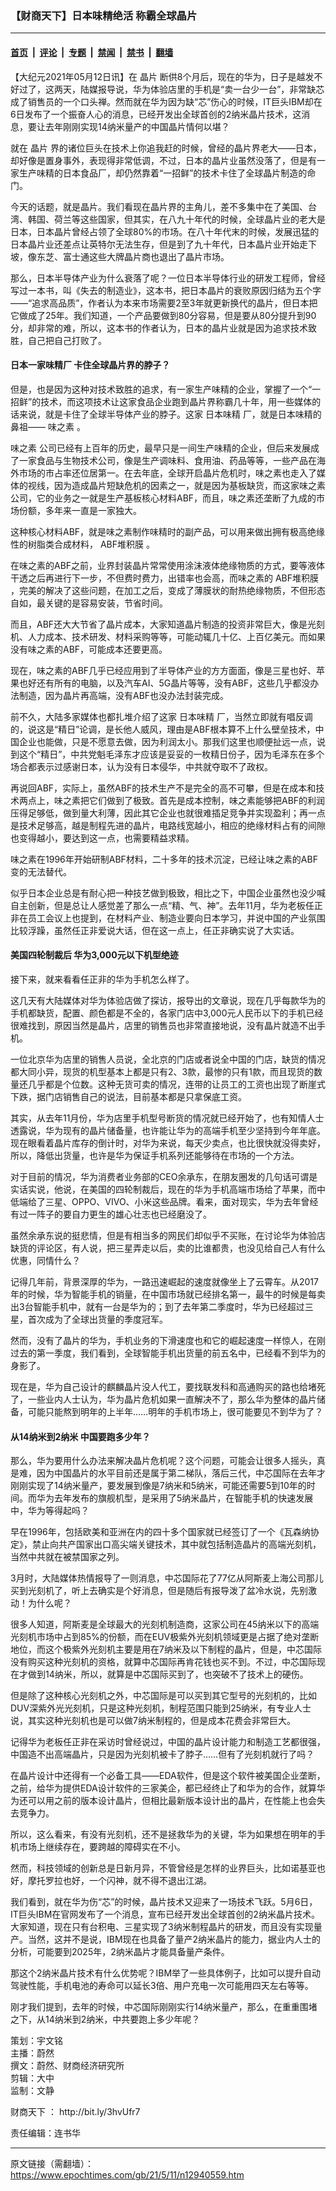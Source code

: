 ### 【财商天下】日本味精绝活 称霸全球晶片

---

#### [首页](../../../..?n12940559) &nbsp;|&nbsp; [评论](../../../../../epoch-comment?n12940559) &nbsp;|&nbsp; [专题](../../../../../epoch-special?n12940559) &nbsp;|&nbsp; [禁闻](../../../../../epoch-news?n12940559) &nbsp;|&nbsp; [禁书](../../../../../books?n12940559) &nbsp;|&nbsp; [翻墙](https://github.com/gfw-breaker/nogfw/blob/master/README.md?n12940559)


<div class="post_content" id="artbody" itemprop="articleBody">
 <!-- article content begin -->
 <p>
  【大纪元2021年05月12日讯】在
  <ok href="https://www.epochtimes.com/gb/tag/%E6%99%B6%E7%89%87.html">
   晶片
  </ok>
  断供8个月后，现在的华为，日子是越发不好过了，这两天，陆媒报导说，华为体验店里的手机是“卖一台少一台”，非常缺芯成了销售员的一个口头禅。然而就在华为因为缺“芯”伤心的时候，IT巨头IBM却在6日发布了一个振奋人心的消息，已经开发出全球首创的2纳米晶片技术，这消息，要让去年刚刚实现14纳米量产的中国晶片情何以堪？
 </p>
 <p>
  就在
  <ok href="https://www.epochtimes.com/gb/tag/%E6%99%B6%E7%89%87.html">
   晶片
  </ok>
  界的诸位巨头在技术上你追我赶的时候，曾经的晶片界老大——日本，却好像是置身事外，表现得非常低调，不过，日本的晶片业虽然没落了，但是有一家生产味精的日本食品厂，却仍然靠着“一招鲜”的技术卡住了全球晶片制造的命门。
 </p>
 <p>
  今天的话题，就是晶片。我们看现在晶片界的主角儿，差不多集中在了美国、台湾、韩国、荷兰等这些国家，但其实，在八九十年代的时候，全球晶片业的老大是日本，日本晶片曾经占领了全球80%的市场。在八十年代末的时候，发展迅猛的日本晶片业还差点让英特尔无法生存，但是到了九十年代，日本晶片业开始走下坡，像东芝、富士通这些大牌晶片商也退出了晶片市场。
 </p>
 <p>
  那么，日本半导体产业为什么衰落了呢？一位日本半导体行业的研发工程师，曾经写过一本书，叫《失去的制造业》，这本书，把日本晶片的衰败原因归结为五个字——“追求高品质”，作者认为本来市场需要2至3年就更新换代的晶片，但日本把它做成了25年。我们知道，一个产品要做到80分容易，但是要从80分提升到90分，却非常的难，所以，这本书的作者认为，日本的晶片业就是因为追求技术致胜，自己把自己打败了。
 </p>
 <p>
 </p>
 <h4>
  日本一家味精厂 卡住全球晶片界的脖子？
 </h4>
 <p>
  但是，也是因为这种对技术致胜的追求，有一家生产味精的企业，掌握了一个“一招鲜”的技术，而这项技术让这家食品企业跑到晶片界称霸几十年，用一些媒体的话来说，就是卡住了全球半导体产业的脖子。这家
  <ok href="https://www.epochtimes.com/gb/tag/%E6%97%A5%E6%9C%AC%E5%91%B3%E7%B2%BE.html">
   日本味精
  </ok>
  厂，就是日本味精的鼻祖——
  <ok href="https://www.epochtimes.com/gb/tag/%E5%91%B3%E4%B9%8B%E7%B4%A0.html">
   味之素
  </ok>
  。
 </p>
 <p>
  <ok href="https://www.epochtimes.com/gb/tag/%E5%91%B3%E4%B9%8B%E7%B4%A0.html">
   味之素
  </ok>
  公司已经有上百年的历史，最早只是一间生产味精的企业，但后来发展成了一家食品与生物技术公司，像是生产调味料、食用油、药品等等，一些产品在海外市场的市占率还位居第一。在去年底，全球开启晶片危机时，味之素也走入了媒体的视线，因为造成晶片短缺危机的因素之一，就是因为基板缺货，而这家味之素公司，它的业务之一就是生产基板核心材料ABF，而且，味之素还垄断了九成的市场份额，多年来一直是一家独大。
 </p>
 <p>
  这种核心材料ABF，就是味之素制作味精时的副产品，可以用来做出拥有极高绝缘性的树脂类合成材料，
  <ok href="https://www.epochtimes.com/gb/tag/abf%E5%A0%86%E7%A7%AF%E8%86%9C.html">
   ABF堆积膜
  </ok>
  。
 </p>
 <p>
  在味之素的ABF之前，业界封装晶片常常使用涂沫液体绝缘物质的方式，要等液体干透之后再进行下一步，不但费时费力，出错率也会高，而味之素的
  <ok href="https://www.epochtimes.com/gb/tag/abf%E5%A0%86%E7%A7%AF%E8%86%9C.html">
   ABF堆积膜
  </ok>
  ，完美的解决了这些问题，在加工之后，变成了薄膜状的耐热绝缘物质，不但形态自如，最关键的是容易安装，节省时间。
 </p>
 <p>
  而且，ABF还大大节省了晶片成本，大家知道晶片制造的投资非常巨大，像是光刻机、人力成本、技术研发、材料采购等等，可能动辄几十亿、上百亿美元。而如果没有味之素的ABF，可能成本还要更高。
 </p>
 <p>
  现在，味之素的ABF几乎已经应用到了半导体产业的方方面面，像是三星也好、苹果也好还有所有的电脑，以及汽车AI、5G晶片等等，没有ABF，这些几乎都没办法制造，因为晶片再高端，没有ABF也没办法封装完成。
 </p>
 <p>
  前不久，大陆多家媒体也都扎堆介绍了这家
  <ok href="https://www.epochtimes.com/gb/tag/%E6%97%A5%E6%9C%AC%E5%91%B3%E7%B2%BE.html">
   日本味精
  </ok>
  厂，当然立即就有唱反调的，说这是“精日”论调，是长他人威风，理由是ABF根本算不上什么壁垒技术，中国企业也能做，只是不愿意去做，因为利润太小。那我们这里也顺便扯远一点，说到这个“精日”，中共党魁毛泽东才应该是妥妥的一枚精日份子，因为毛泽东在多个场合都表示过感谢日本，认为没有日本侵华，中共就夺取不了政权。
 </p>
 <p>
  再说回ABF，实际上，虽然ABF的技术生产不是完全的高不可攀，但是在成本和技术两点上，味之素把它们做到了极致。首先是成本控制，味之素能够把ABF的利润压得足够低，做到量大利薄，因此其它企业也就很难插足竞争并实现盈利；再一点是技术足够高，越是制程先进的晶片，电路线宽越小，相应的绝缘材料占有的间隙也变得越小，要达到这一点，也需要精益求精。
 </p>
 <p>
  味之素在1996年开始研制ABF材料，二十多年的技术沉淀，已经让味之素的ABF变的无法替代。
 </p>
 <p>
  似乎日本企业总是有耐心把一种技艺做到极致，相比之下，中国企业虽然也没少喊自主创新，但是总让人感觉差了那么一点“精、气、神”。去年11月，华为老板任正非在员工会议上也提到，在材料产业、制造业要向日本学习，并说中国的产业氛围比较浮躁，虽然任正非爱说大话，但在这一点上，任正非确实说了大实话。
 </p>
 <h4>
  美国四轮制裁后 华为3,000元以下机型绝迹
 </h4>
 <p>
  接下来，就来看看任正非的华为手机怎么样了。
 </p>
 <p>
  这几天有大陆媒体对华为体验店做了探访，报导出的文章说，现在几乎每款华为的手机都缺货，配置、颜色都是不全的，各家门店中3,000元人民币以下的手机已经很难找到，原因当然是晶片，店里的销售员也非常直接地说，没有晶片就造不出手机。
 </p>
 <p>
  一位北京华为店里的销售人员说，全北京的门店或者说全中国的门店，缺货的情况都大同小异，现货的机型基本上都是只有2、3款，最惨的只有1款，而且现货的数量还几乎都是个位数。这种无货可卖的情况，连带的让员工的工资也出现了断崖式下跌，据门店销售自己的说法，目前基本都是只拿保底工资。
 </p>
 <p>
  其实，从去年11月份，华为店里手机型号断货的情况就已经开始了，也有知情人士透露说，华为现有的晶片储备量，也许能让华为的高端手机至少坚持到今年年底。现在眼看着晶片库存的倒计时，对华为来说，每天少卖点，也比很快就没得卖好，所以，降低出货量，也许是华为保证手机系列还能够待在市场的一个方法。
 </p>
 <p>
  对于目前的情况，华为消费者业务部的CEO余承东，在朋友圈发的几句话可谓是实话实说，他说，在美国的四轮制裁后，现在的华为手机高端市场给了苹果，而中低端给了三星、OPPO、VIVO、小米这些品牌。看来，面对现实，华为去年曾经有过一阵子的要自力更生的雄心壮志也已经磨没了。
 </p>
 <p>
  虽然余承东说的挺悲情，但是有相当多的网民们却似乎不买账，在讨论华为体验店缺货的评论区，有人说，把三星弄走以后，卖的比谁都贵，也没见给自己人有什么优惠，同情什么？
 </p>
 <p>
  记得几年前，背景深厚的华为，一路迅速崛起的速度就像坐上了云霄车。从2017年的时候，华为智能手机的销量，在中国市场就已经排名第一，最牛的时候是每卖出3台智能手机中，就有一台是华为的；到了去年第二季度时，华为已经超过三星，首次成为了全球出货量的季度冠军。
 </p>
 <p>
  然而，没有了晶片的华为，手机业务的下滑速度也和它的崛起速度一样惊人，在刚过去的第一季度，我们看到，全球智能手机出货量的前五名中，已经看不到华为的身影了。
 </p>
 <p>
  现在是，华为自己设计的麒麟晶片没人代工，要找联发科和高通购买的路也给堵死了，一些业内人士认为，华为晶片危机如果一直解决不了，那么华为整体的晶片储备，可能只能熬到明年的上半年……明年的手机市场上，很可能要见不到华为了？
 </p>
 <h4>
  从14纳米到2纳米 中国要跑多少年？
 </h4>
 <p>
  那么，华为要用什么办法来解决晶片危机呢？这个问题，可能会让很多人摇头，真是难，因为中国晶片的水平目前还是属于第二梯队，落后三代，中芯国际在去年才刚刚实现了14纳米量产，要发展到像是7纳米和5纳米，可能还需要5到10年的时间。而华为去年发布的旗舰机型，是采用了5纳米晶片，在智能手机的快速发展中，华为等得起吗？
 </p>
 <p>
  早在1996年，包括欧美和亚洲在内的四十多个国家就已经签订了一个《瓦森纳协定》，禁止向共产国家出口高尖端关键技术，其中就包括制造晶片的高端光刻机，当然中共就在被禁国家之列。
 </p>
 <p>
  3月时，大陆媒体热情报导了一则消息，中芯国际花了77亿从阿斯麦上海公司那儿买到光刻机了，听上去确实是个好消息，但是随后有报导泼了盆冷水说，先别激动！为什么呢？
 </p>
 <p>
  很多人知道，阿斯麦是全球最大的光刻机制造商，这家公司在45纳米以下的高端光刻机市场中占到85%的份额，而在EUV极紫外光刻机领域更是占据了绝对垄断地位，而这个极紫外光刻机主要是用在7纳米及以下制程的晶片，但是，中芯国际没有购买这种光刻机的资格，就算中芯国际再肯花钱也买不到。不过，中芯国际现在才做到14纳米，所以，就算是中芯国际买到了，也突破不了技术上的硬伤。
 </p>
 <p>
  但是除了这种核心光刻机之外，中芯国际是可以买到其它型号的光刻机的，比如DUV深紫外光光刻机，只是这种光刻机，制程范围只能到25纳米，有专业人士说，其实这种光刻机也是可以做7纳米制程的，但是成本花费会非常巨大。
 </p>
 <p>
  记得华为老板任正非在采访时曾经说过，中国的晶片设计能力和制造工艺都很强，中国造不出高端晶片，只是因为光刻机被卡了脖子……但有了光刻机就行了吗？
 </p>
 <p>
  在晶片设计中还得有一个必备工具——EDA软件，但是这个软件被美国企业垄断，之前，给华为提供EDA设计软件的三家美企，都已经终止了和华为的合作，就算华为还可以用之前的版本设计晶片，但相比最新版本设计出的晶片，在性能上也会失去竞争力。
 </p>
 <p>
  所以，这么看来，有没有光刻机，还不是拯救华为的关键，华为如果想在明年的手机市场上继续存在，要跨越的障碍实在不小。
 </p>
 <p>
  然而，科技领域的创新总是日新月异，不管曾经是怎样的业界巨头，比如诺基亚也好，摩托罗拉也好，一个闪神，就不得不退出江湖。
 </p>
 <p>
  我们看到，就在华为伤“芯”的时候，晶片技术又迎来了一场技术飞跃。5月6日，IT巨头IBM在官网发布了一个消息，宣布已经开发出全球首创的2纳米晶片技术。大家知道，现在只有台积电、三星实现了3纳米制程晶片的研发，而且没有实现量产。当然，这并不是说，IBM现在也具备了量产2纳米晶片的能力，据业内人士的分析，可能要到2025年，2纳米晶片才能具备量产条件。
 </p>
 <p>
  那这个2纳米晶片技术有什么优势呢？IBM举了一些具体例子，比如可以提升自动驾驶性能，手机电池的寿命可以延长3倍、用户充电一次可能用四天左右等等。
 </p>
 <p>
  刚才我们提到，去年的时候，中芯国际刚刚实行14纳米量产，那么，在重重围堵之下，从14纳米到2纳米，中共要跑上多少年呢？
 </p>
 <p>
  策划：宇文铭
  <br/>
  主播：蔚然
  <br/>
  撰文：蔚然、财商经济研究所
  <br/>
  剪辑：大中
  <br/>
  监制：文静
 </p>
 <p>
  <ok href="https://www.epochtimes.com/gb/tag/%E8%B4%A2%E5%95%86%E5%A4%A9%E4%B8%8B.html">
   财商天下
  </ok>
  ：
  <ok href="http://bit.ly/3hvUfr7">
   http://bit.ly/3hvUfr7
  </ok>
 </p>
 <p>
  责任编辑：连书华
 </p>
 <!-- article content end -->
 <div id="below_article_ad">
 </div>
</div>


---

原文链接（需翻墙）：https://www.epochtimes.com/gb/21/5/11/n12940559.htm